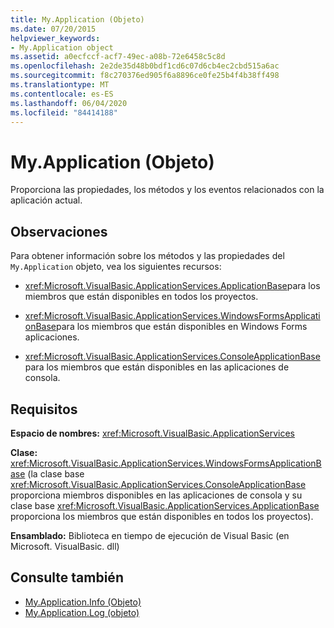 ```yaml
---
title: My.Application (Objeto)
ms.date: 07/20/2015
helpviewer_keywords:
- My.Application object
ms.assetid: a0ecfccf-acf7-49ec-a08b-72e6458c5c8d
ms.openlocfilehash: 2e2de35d48b0bdf1cd6c07d6cb4ec2cbd515a6ac
ms.sourcegitcommit: f8c270376ed905f6a8896ce0fe25b4f4b38ff498
ms.translationtype: MT
ms.contentlocale: es-ES
ms.lasthandoff: 06/04/2020
ms.locfileid: "84414188"
---
```

# <a name="myapplication-object"></a>My.Application (Objeto)
Proporciona las propiedades, los métodos y los eventos relacionados con la aplicación actual.  
  
## <a name="remarks"></a>Observaciones  
 Para obtener información sobre los métodos y las propiedades del `My.Application` objeto, vea los siguientes recursos:  
  
- <xref:Microsoft.VisualBasic.ApplicationServices.ApplicationBase>para los miembros que están disponibles en todos los proyectos.  
  
- <xref:Microsoft.VisualBasic.ApplicationServices.WindowsFormsApplicationBase>para los miembros que están disponibles en Windows Forms aplicaciones.  
  
- <xref:Microsoft.VisualBasic.ApplicationServices.ConsoleApplicationBase>para los miembros que están disponibles en las aplicaciones de consola.  
  
## <a name="requirements"></a>Requisitos  
 **Espacio de nombres:** <xref:Microsoft.VisualBasic.ApplicationServices>  
  
 **Clase:** <xref:Microsoft.VisualBasic.ApplicationServices.WindowsFormsApplicationBase> (la clase base <xref:Microsoft.VisualBasic.ApplicationServices.ConsoleApplicationBase> proporciona miembros disponibles en las aplicaciones de consola y su clase base <xref:Microsoft.VisualBasic.ApplicationServices.ApplicationBase> proporciona los miembros que están disponibles en todos los proyectos).  
  
 **Ensamblado:** Biblioteca en tiempo de ejecución de Visual Basic (en Microsoft. VisualBasic. dll)  
  
## <a name="see-also"></a>Consulte también

- [My.Application.Info (Objeto)](my-application-info-object.md)
- [My.Application.Log (objeto)](my-application-log-object.md)
